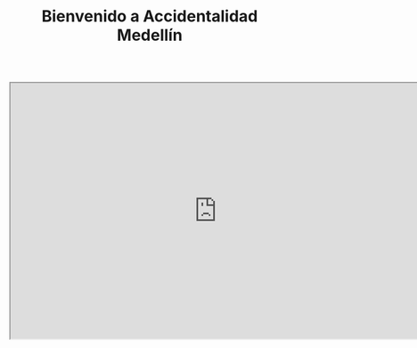 <center> <h1>Bienvenido a Accidentalidad Medellín </h1> </center>

<br><br>

<iframe style = "display: block; margin: auto;" width="740" height="460" src="https://www.youtube.com/embed/41jmGq7ALMY"></iframe>


